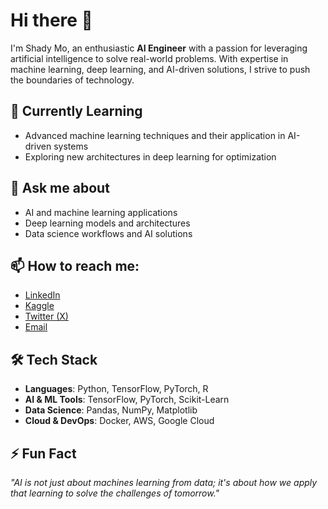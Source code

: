 # Hi there 👋

I'm Shady Mo, an enthusiastic **AI Engineer** with a passion for leveraging artificial intelligence to solve real-world problems. With expertise in machine learning, deep learning, and AI-driven solutions, I strive to push the boundaries of technology.

## 🌱 Currently Learning
- Advanced machine learning techniques and their application in AI-driven systems
- Exploring new architectures in deep learning for optimization

## 💬 Ask me about
- AI and machine learning applications
- Deep learning models and architectures
- Data science workflows and AI solutions

## 📫 How to reach me:
- [LinkedIn](https://www.linkedin.com/in/engshady-mohamed-842b93173/)
- [Kaggle](https://www.kaggle.com/shadymohammed205/code)
- [Twitter (X)](https://x.com/shady_en102)
- [Email](mailto:shasdymohammed@gmail.com)

## 🛠️ Tech Stack
- **Languages**: Python, TensorFlow, PyTorch, R
- **AI & ML Tools**: TensorFlow, PyTorch, Scikit-Learn
- **Data Science**: Pandas, NumPy, Matplotlib
- **Cloud & DevOps**: Docker, AWS, Google Cloud

## ⚡ Fun Fact
_"AI is not just about machines learning from data; it's about how we apply that learning to solve the challenges of tomorrow."_
